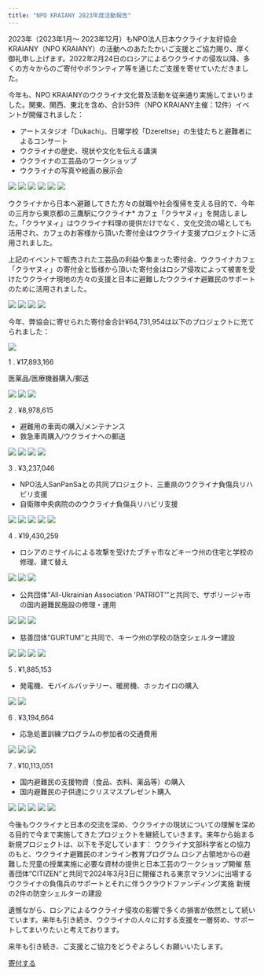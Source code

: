 ```yaml
---
title: "NPO KRAIANY 2023年度活動報告"
---
```


2023年（2023年1月～ 2023年12月）もNPO法人日本ウクライナ友好協会 KRAIANY（NPO KRAIANY）の活動へのあたたかいご支援とご協力賜り、厚く御礼申し上げます。2022年2月24日のロシアによるウクライナの侵攻以降、多くの方々からのご寄付やボランティア等を通じたご支援を寄せていただきました。

今年も、NPO KRAIANYのウクライナ文化普及活動を従来通り実施してまいりました。関東、関西、東北を含め、合計53件（NPO KRAIANY主催：12件）イベントが開催されました：

* アートスタジオ「Dukachi」、日曜学校「Dzereltse」の生徒たちと避難者によるコンサート
* ウクライナの歴史、現状や文化を伝える講演
* ウクライナの工芸品のワークショップ
* ウクライナの写真や絵画の展示会

<div class="gallery">
  <img src="/assets/images/annual_report_2023/image20.jpg" />
  <img src="/assets/images/annual_report_2023/image8.jpg" />
  <img src="/assets/images/annual_report_2023/image2.jpg" />
  <img src="/assets/images/annual_report_2023/image16.jpg" />
  <img src="/assets/images/annual_report_2023/image15.jpg" />
  <img src="/assets/images/annual_report_2023/image19.jpg" />
</div>

ウクライナから日本へ避難してきた方々の就職や社会復帰を支える目的で、今年の三月から東京都の三鷹駅にウクライナ* カフェ「クラヤヌィ」を開店しました。「クラヤヌィ」はウクライナ料理の提供だけでなく、文化交流の場としても活用され、カフェのお客様から頂いた寄付金はウクライナ支援プロジェクトに活用されました。

上記のイベントで販売された工芸品の利益や集まった寄付金、ウクライナカフェ「クラヤヌィ」の寄付金と皆様から頂いた寄付金はロシア侵攻によって被害を受けたウクライナ現地の方々の支援と日本に避難したウクライナ避難民のサポートのために活用されました。

<div class="gallery">
  <img src="/assets/images/annual_report_2023/image12.jpg" />
  <img src="/assets/images/annual_report_2023/image28.jpg" />
  <img src="/assets/images/annual_report_2023/image1.jpg" />
  <img src="/assets/images/annual_report_2023/image37.png" />
</div>


今年、弊協会に寄せられた寄付金合計¥64,731,954は以下のプロジェクトに充てられました：

<div class="gallery">
  <img src="/assets/images/annual_report_2023/chart.ja.png" />
</div>

1 . ¥17,893,166

医薬品/医療機器購入/郵送

<div class="gallery">
  <img src="/assets/images/annual_report_2023/image4.png" />
  <img src="/assets/images/annual_report_2023/image43.jpg" />
  <img src="/assets/images/annual_report_2023/image26.jpg" />
</div>



2 . ¥8,978,615

* 避難用の車両の購入/メンテナンス
* 救急車両購入/ウクライナへの郵送

<div class="gallery">
  <img src="/assets/images/annual_report_2023/image14.jpg" />
  <img src="/assets/images/annual_report_2023/image9.jpg" />
  <img src="/assets/images/annual_report_2023/image23.jpg" />
  <img src="/assets/images/annual_report_2023/image35.jpg" />
</div>

3 . ¥3,237,046

* NPO法人SanPanSaとの共同プロジェクト、三重県のウクライナ負傷兵リハビリ支援
* 自衛隊中央病院ののウクライナ負傷兵リハビリ支援

<div class="gallery">
  <img src="/assets/images/annual_report_2023/image41.png" />
  <img src="/assets/images/annual_report_2023/image3.jpg" />
  <img src="/assets/images/annual_report_2023/image24.jpg" />
  <img src="/assets/images/annual_report_2023/image32.jpg" />
  <img src="/assets/images/annual_report_2023/image6.jpg" />
</div>

4 . ¥19,430,259

* ロシアのミサイルによる攻撃を受けたブチャ市などキーウ州の住宅と学校の修理、建て替え

<div class="gallery">
  <img src="/assets/images/annual_report_2023/image33.jpg" />
  <img src="/assets/images/annual_report_2023/image7.jpg" />
  <img src="/assets/images/annual_report_2023/image27.jpg" />
</div>

* 公共団体”All-Ukrainian Association 'PATRIOT’”と共同で、ザポリージャ市の国内避難民施設の修理・運用

<div class="gallery">
  <img src="/assets/images/annual_report_2023/image39.jpg" />
  <img src="/assets/images/annual_report_2023/image42.jpg" />
  <img src="/assets/images/annual_report_2023/image13.jpg" />
</div>

* 慈善団体”GURTUM”と共同で、キーウ州の学校の防空シェルター建設

<div class="gallery">
  <img src="/assets/images/annual_report_2023/image21.png" />
  <img src="/assets/images/annual_report_2023/image11.jpg" />
  <img src="/assets/images/annual_report_2023/image17.jpg" />
  <img src="/assets/images/annual_report_2023/image30.jpg" />
</div>

5 . ¥1,885,153

* 発電機、モバイルバッテリー、暖房機、ホッカイロの購入

<div class="gallery">
  <img src="/assets/images/annual_report_2023/image36.png" />
  <img src="/assets/images/annual_report_2023/image29.jpg" />
</div>

6 . ¥3,194,664

* 応急処置訓練プログラムの参加者の交通費用

<div class="gallery">
  <img src="/assets/images/annual_report_2023/image18.jpg" />
  <img src="/assets/images/annual_report_2023/image38.jpg" />
  <img src="/assets/images/annual_report_2023/image22.jpg" />
</div>

7 . ¥10,113,051

* 国内避難民の支援物資（食品、衣料、薬品等）の購入
* 国内避難民の子供達にクリスマスプレゼント購入

<div class="gallery">
  <img src="/assets/images/annual_report_2023/image44.png" />
  <img src="/assets/images/annual_report_2023/image31.jpg" />
  <img src="/assets/images/annual_report_2023/image25.jpg" />
  <img src="/assets/images/annual_report_2023/image40.jpg" />
  <img src="/assets/images/annual_report_2023/image10.jpg" />
</div>

今後もウクライナと日本の交流を深め、ウクライナの現状についての理解を深める目的で今まで実施してきたプロジェクトを継続していきます。来年から始まる新規プロジェクトは、以下を予定しています：
ウクライナ文部科学省との協力のもと、ウクライナ避難民のオンライン教育プログラム
ロシア占領地からの避難した児童の授業実施に必要な資材の提供と日本工芸のワークショップ開催
慈善団体”CITIZEN”と共同で2024年3月3日に開催される東京マラソンに出場するウクライナの負傷兵のサポートとそれに伴うクラウドファンディング実施
新規の2件の防空シェルターの建設

遺憾ながら、ロシアによるウクライナ侵攻の影響で多くの損害が依然として続いています。来年も引き続き、ウクライナの人々に対する支援を一層努め、サポートしてまいりたいと考えております。

来年も引き続き、ご支援とご協力をどうぞよろしくお願いいたします。

<div class="sticky-donate">
  <a class="cta" href="/ja/donate.html">寄付する</a>
</div>

